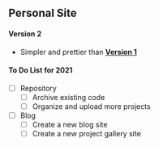 ## Personal Site

#### Version 2
* Simpler and prettier than <b>[Version 1](https://github.com/chen0gao/site)</b>

#### To Do List for 2021
- [ ] Repository
    - [ ] Archive existing code
    - [ ] Organize and upload more projects
- [ ] Blog
    - [ ] Create a new blog site
    - [ ] Create a new project gallery site
